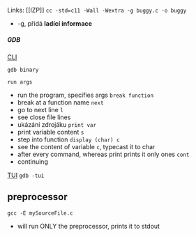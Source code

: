 Links: [[IZP]]
`cc -std=c11 -Wall -Wextra -g buggy.c -o buggy`
- -g, přidá **ladící informace**

##### GDB
<u>CLI</u>

`gdb binary`

`run args`
- run the program, specifies args
`break function`
- break at a function name
`next`
- go to next line
`l`
- see close file lines
- ukázání zdrojáku
`print var`
- print variable content
`s`
- step into function
`display (char) c`
- see the content of variable `c`, typecast it to char
- after every command, whereas print prints it only ones
`cont`
- continuing

<u>TUI</u>
`gdb -tui`

## preprocessor
`gcc -E mySourceFile.c`
- will run ONLY the preprocessor, prints it to stdout